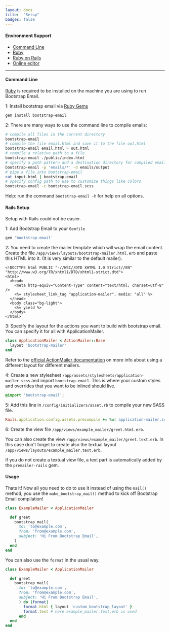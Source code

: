 ```yaml
---
layout: docs
title:  "Setup"
badges: false
---
```

#### Environment Support
- [Command Line](#command-line)
- [Ruby](#ruby)
- [Ruby on Rails](#ruby-on-rails)
- [Online editor](https://editor.bootstrapemail.com)

___

#### Command Line

[Ruby](#) is required to be installed on the machine you are using to run Bootstrap Email.

1: Install bootstrap email via [Ruby Gems](#)
```bash
gem install bootstrap-email
```

2: There are many ways to use the command line to compile emails:
```bash
# compile all files in the current directory
bootstrap-email
# compile the file email.html and save it to the file out.html
bootstrap-email email.html > out.html
# compile a relative path to a file
bootstrap-email ./public/index.html
# specify a path pattern and a destination directory for compiled emails to be saved to
bootstrap-email -p 'emails/*' -d emails/output
# pipe a file into bootstrap-email
cat input.html | bootstrap-email
# specify config path to use to customize things like colors
bootstrap-email -c bootstrap-email.scss
```

Help: run the command `bootstrap-email -h` for help on all options.

#### Rails Setup

Setup with Rails could not be easier.

1: Add Bootstrap Email to your `Gemfile`

```ruby
gem 'bootstrap-email'
```

2: You need to create the mailer template which will wrap the email content. Create the file `/app/views/layouts/bootstrap-mailer.html.erb` and paste this HTML into it. (It is very similar to the default mailer).

```erb
<!DOCTYPE html PUBLIC "-//W3C//DTD XHTML 1.0 Strict//EN" "http://www.w3.org/TR/xhtml1/DTD/xhtml1-strict.dtd">
<html>
  <head>
    <meta http-equiv="Content-Type" content="text/html; charset=utf-8" />
    <%= stylesheet_link_tag "application-mailer", media: "all" %>
  </head>
  <body class="bg-light">
    <%= yield %>
  </body>
</html>
```

3: Specify the layout for the actions you want to build with bootstrap email. You can specify it for all with ApplicationMailer.
```ruby
class ApplicationMailer < ActionMailer::Base
  layout 'bootstrap-mailer'
end
```
Refer to the [official ActionMailer documentation](http://guides.rubyonrails.org/action_mailer_basics.html#action-mailer-layouts) on more info about using a different layout for different mailers.

4: Create a new stylesheet `/app/assets/stylesheets/application-mailer.scss` and import `bootstrap-email`. This is where your custom styles and overrides that you want to be inlined should live.

```sass
@import 'bootstrap-email';
```

5: Add this line in `/config/initializers/asset.rb` to compile your new SASS file.

```ruby
Rails.application.config.assets.precompile += %w( application-mailer.scss )
```

6: Create the view file `/app/views/example_mailer/greet.html.erb`.

You can also create the view `/app/views/example_mailer/greet.text.erb`. In this case don't forget to create also the textual layout `/app/views/layouts/example_mailer.text.erb`.

If you do  not create a textual view file, a text part is automatically added by the `premailer-rails` gem.

#### Usage
Thats it! Now all you need to do to use it instead of using the `mail()` method, you use the `make_bootstrap_mail()` method to kick off Bootstrap Email compilation!

```ruby
class ExampleMailer < ApplicationMailer

  def greet
    bootstrap_mail(
      to: 'to@example.com',
      from: 'from@example.com',
      subject: 'Hi From Bootstrap Email',
    )
  end
end
```

You can also use the `format` in the usual way.
```ruby
class ExampleMailer < ApplicationMailer

  def greet
    bootstrap_mail(
      to: 'to@example.com',
      from: 'from@example.com',
      subject: 'Hi From Bootstrap Email',
      ) do |format|
        format.html { layout 'custom_bootstrap_layout' }
        format.text # here example_mailer.text.erb is used
      end
  end
end
```
